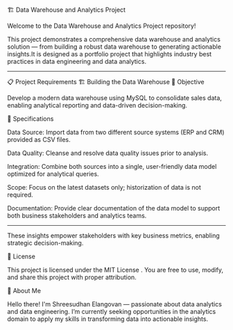 🏗️ Data Warehouse and Analytics Project

Welcome to the Data Warehouse and Analytics Project repository!

This project demonstrates a comprehensive data warehouse and analytics solution — from building a robust data warehouse to generating actionable insights.It is designed as a portfolio project that highlights industry best practices in data engineering and data analytics.

----------------------------------------------------------------------------------

📋 Project Requirements
🏗️ Building the Data Warehouse
🎯 Objective

Develop a modern data warehouse using MySQL to consolidate sales data, enabling analytical reporting and data-driven decision-making.

🧾 Specifications

Data Source: Import data from two different source systems (ERP and CRM) provided as CSV files.

Data Quality: Cleanse and resolve data quality issues prior to analysis.

Integration: Combine both sources into a single, user-friendly data model optimized for analytical queries.

Scope: Focus on the latest datasets only; historization of data is not required.

Documentation: Provide clear documentation of the data model to support both business stakeholders and analytics teams.

----------------------------------------------------------------------------------

These insights empower stakeholders with key business metrics, enabling strategic decision-making.

🧾 License

This project is licensed under the MIT License
.
You are free to use, modify, and share this project with proper attribution.

👋 About Me

Hello there! I'm Shreesudhan Elangovan — passionate about data analytics and data engineering.
I’m currently seeking opportunities in the analytics domain to apply my skills in transforming data into actionable insights.
